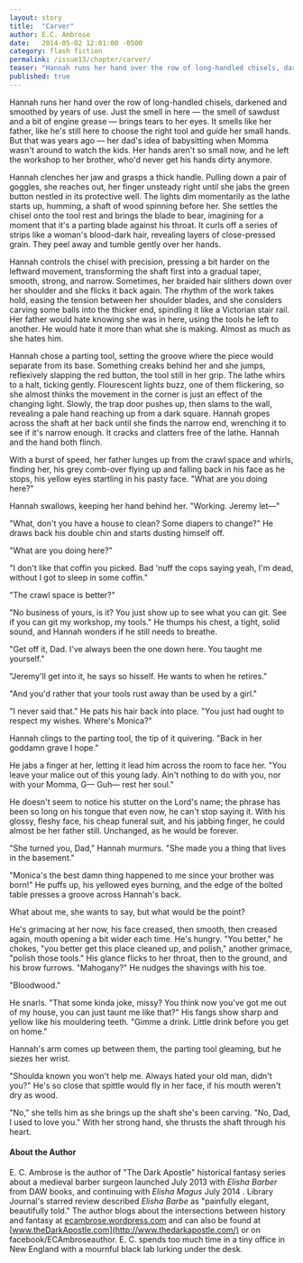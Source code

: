 ```yaml
---
layout: story
title:  "Carver"
author: E.C. Ambrose
date:   2014-05-02 12:01:00 -0500
category: flash fiction
permalink: /issue13/chapter/carver/
teaser: "Hannah runs her hand over the row of long-handled chisels, darkened and smoothed by years of use."
published: true
---
```


Hannah runs her hand over the row of long-handled chisels, darkened and smoothed by years of use. Just the smell in here — the smell of sawdust and a bit of engine grease — brings tears to her eyes. It smells like her father, like he's still here to choose the right tool and guide her small hands. But that was years ago — her dad's idea of babysitting when Momma wasn't around to watch the kids. Her hands aren't so small now, and he left the workshop to her brother, who'd never get his hands dirty anymore.

Hannah clenches her jaw and grasps a thick handle. Pulling down a pair of goggles, she reaches out, her finger unsteady right until she jabs the green button nestled in its protective well. The lights dim momentarily as the lathe starts up, humming, a shaft of wood spinning before her. She settles the chisel onto the tool rest and brings the blade to bear, imagining for a moment that it's a parting blade against his throat. It curls off a series of strips like a woman's blood-dark hair, revealing layers of close-pressed grain. They peel away and tumble gently over her hands.

Hannah controls the chisel with precision, pressing a bit harder on the leftward movement, transforming the shaft first into a gradual taper, smooth, strong, and narrow. Sometimes, her braided hair slithers down over her shoulder and she flicks it back again. The rhythm of the work takes hold, easing the tension between her shoulder blades, and she considers carving some balls into the thicker end, spindling it like a Victorian stair rail. Her father would hate knowing she was in here, using the tools he left to another. He would hate it more than what she is making. Almost as much as she hates him.

Hannah chose a parting tool, setting the groove where the piece would separate from its base. Something creaks behind her and she jumps, reflexively slapping the red button, the tool still in her grip. The lathe whirs to a halt, ticking gently. Flourescent lights buzz, one of them flickering, so she almost thinks the movement in the corner is just an effect of the changing light. Slowly, the trap door pushes up, then slams to the wall, revealing a pale hand reaching up from a dark square. Hannah gropes across the shaft at her back until she finds the narrow end, wrenching it to see if it's narrow enough. It cracks and clatters free of the lathe. Hannah and the hand both flinch.

With a burst of speed, her father lunges up from the crawl space and whirls, finding her, his grey comb-over flying up and falling back in his face as he stops, his yellow eyes startling in his pasty face. "What are you doing here?"

Hannah swallows, keeping her hand behind her. "Working. Jeremy let—"

"What, don't you have a house to clean? Some diapers to change?" He draws back his double chin and starts dusting himself off.

"What are you doing here?"

"I don't like that coffin you picked. Bad 'nuff the cops saying yeah, I'm dead, without I got to sleep in some coffin."

"The crawl space is better?"

"No business of yours, is it? You just show up to see what you can git. See if you can git my workshop, my tools." He thumps his chest, a tight, solid sound, and Hannah wonders if he still needs to breathe.

"Get off it, Dad. I've always been the one down here. You taught me yourself."

"Jeremy'll get into it, he says so hisself. He wants to when he retires."

"And you'd rather that your tools rust away than be used by a girl."

"I never said that." He pats his hair back into place. "You just had ought to respect my wishes. Where's Monica?"

Hannah clings to the parting tool, the tip of it quivering. "Back in her goddamn grave I hope."

He jabs a finger at her, letting it lead him across the room to face her. "You leave your malice out of this young lady. Ain't nothing to do with you, nor with your Momma, G— Guh— rest her soul."

He doesn't seem to notice his stutter on the Lord's name; the phrase has been so long on his tongue that even now, he can't stop saying it. With his glossy, fleshy face, his cheap funeral suit, and his jabbing finger, he could almost be her father still. Unchanged, as he would be forever.

"She turned you, Dad," Hannah murmurs. "She made you a thing that lives in the basement."

"Monica's the best damn thing happened to me since your brother was born!" He puffs up, his yellowed eyes burning, and the edge of the bolted table presses a groove across Hannah's back.

What about me, she wants to say, but what would be the point?

He's grimacing at her now, his face creased, then smooth, then creased again, mouth opening a bit wider each time. He's hungry. "You better," he chokes, "you better get this place cleaned up, and polish," another grimace, "polish those tools." His glance flicks to her throat, then to the ground, and his brow furrows. "Mahogany?" He nudges the shavings with his toe.

"Bloodwood."

He snarls. "That some kinda joke, missy? You think now you've got me out of my house, you can just taunt me like that?" His fangs show sharp and yellow like his mouldering teeth. "Gimme a drink. Little drink before you get on home."

Hannah's arm comes up between them, the parting tool gleaming, but he siezes her wrist.

"Shoulda known you won't help me. Always hated your old man, didn't you?" He's so close that spittle would fly in her face, if his mouth weren't dry as wood.

"No," she tells him as she brings up the shaft she's been carving. "No, Dad, I used to love you." With her strong hand, she thrusts the shaft through his heart.

#### About the Author

E. C. Ambrose is the author of "The Dark Apostle" historical fantasy series about a medieval barber surgeon launched July 2013 with _Elisha Barber_ from DAW books, and continuing with _Elisha Magus_ July 2014 . Library Journal's starred review described _Elisha Barbe_ as "painfully elegant, beautifully told." The author blogs about the intersections between history and fantasy at [ecambrose.wordpress.com](http://ecambrose.wordpress.com/) and can also be found at  [www.theDarkApostle.com](http://www.thedarkapostle.com/) or on facebook/ECAmbroseauthor.  E. C. spends too much time in a tiny office in New England with a mournful black lab lurking under the desk.
